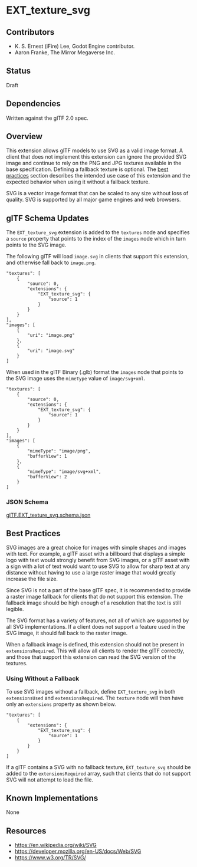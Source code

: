 # EXT_texture_svg

## Contributors

* K. S. Ernest (iFire) Lee, Godot Engine contributor.
* Aaron Franke, The Mirror Megaverse Inc.

## Status

Draft

## Dependencies

Written against the glTF 2.0 spec.

## Overview

This extension allows glTF models to use SVG as a valid image format. A client that does not implement this extension can ignore the provided SVG image and continue to rely on the PNG and JPG textures available in the base specification. Defining a fallback texture is optional. The [best practices](#best-practices) section describes the intended use case of this extension and the expected behavior when using it without a fallback texture.

SVG is a vector image format that can be scaled to any size without loss of quality. SVG is supported by all major game engines and web browsers.

## glTF Schema Updates

The `EXT_texture_svg` extension is added to the `textures` node and specifies a `source` property that points to the index of the `images` node which in turn points to the SVG image.

The following glTF will load `image.svg` in clients that support this extension, and otherwise fall back to `image.png`.

```
"textures": [
    {
        "source": 0,
        "extensions": {
            "EXT_texture_svg": {
                "source": 1
            }
        }
    }
],
"images": [
    {
        "uri": "image.png"
    },
    {
        "uri": "image.svg"
    }
]
```

When used in the glTF Binary (.glb) format the `images` node that points to the SVG image uses the `mimeType` value of `image/svg+xml`.

```
"textures": [
    {
        "source": 0,
        "extensions": {
            "EXT_texture_svg": {
                "source": 1
            }
        }
    }
],
"images": [
    {
        "mimeType": "image/png",
        "bufferView": 1
    },
    {
        "mimeType": "image/svg+xml",
        "bufferView": 2
    }
]
```

### JSON Schema

[glTF.EXT_texture_svg.schema.json](schema/glTF.EXT_texture_svg.schema.json)

## Best Practices

SVG images are a great choice for images with simple shapes and images with text. For example, a glTF asset with a billboard that displays a simple logo with text would strongly benefit from SVG images, or a glTF asset with a sign with a lot of text would want to use SVG to allow for sharp text at any distance without having to use a large raster image that would greatly increase the file size.

Since SVG is not a part of the base glTF spec, it is recommended to provide a raster image fallback for clients that do not support this extension. The fallback image should be high enough of a resolution that the text is still legible.

The SVG format has a variety of features, not all of which are supported by all SVG implementations. If a client does not support a feature used in the SVG image, it should fall back to the raster image.

When a fallback image is defined, this extension should not be present in `extensionsRequired`. This will allow all clients to render the glTF correctly, and those that support this extension can read the SVG version of the textures.

### Using Without a Fallback

To use SVG images without a fallback, define `EXT_texture_svg` in both `extensionsUsed` and `extensionsRequired`. The `texture` node will then have only an `extensions` property as shown below.

```
"textures": [
    {
        "extensions": {
            "EXT_texture_svg": {
                "source": 1
            }
        }
    }
]
```

If a glTF contains a SVG with no fallback texture, `EXT_texture_svg` should be added to the `extensionsRequired` array, such that clients that do not support SVG will not attempt to load the file.

## Known Implementations

None

## Resources

* https://en.wikipedia.org/wiki/SVG
* https://developer.mozilla.org/en-US/docs/Web/SVG
* https://www.w3.org/TR/SVG/
